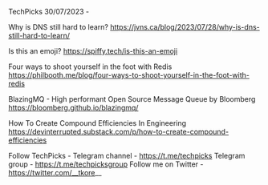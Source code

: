 TechPicks 30/07/2023 -

Why is DNS still hard to learn?
https://jvns.ca/blog/2023/07/28/why-is-dns-still-hard-to-learn/

Is this an emoji?
https://spiffy.tech/is-this-an-emoji

Four ways to shoot yourself in the foot with Redis
https://philbooth.me/blog/four-ways-to-shoot-yourself-in-the-foot-with-redis

BlazingMQ - High performant Open Source Message Queue by Bloomberg
https://bloomberg.github.io/blazingmq/

How To Create Compound Efficiencies In Engineering
https://devinterrupted.substack.com/p/how-to-create-compound-efficiencies

Follow TechPicks -
Telegram channel - https://t.me/techpicks
Telegram group - https://t.me/techpicksgroup
Follow me on Twitter - https://twitter.com/__tkore__